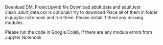 Doenload DM_Project.ipynb file
Download  adult.data and adult.test
clean_adult_data.csv is optional// try to download
Place all of them in folder in jupytor note book and run them.
Please install if there any missing modules.




Please run the code in Google Colab, if there are any module errors from Jupyter Notenook
